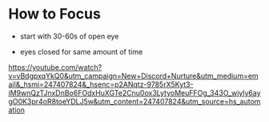 # How to Focus

- start with 30-60s of open eye

- eyes closed for same amount of time

<https://youtube.com/watch?v=vBdgpxqYkQ0&utm_campaign=New+Discord+Nurture&utm_medium=email&_hsmi=247407824&_hsenc=p2ANqtz-9785rX5Kyt3-iM9wnQzTJnxDnBo6FOdxHuXGTe2Cnu0ox3LytyoMeuFFOg_343O_wjyly6aygO0K3pr4oR8toeYDLJ5w&utm_content=247407824&utm_source=hs_automation>


